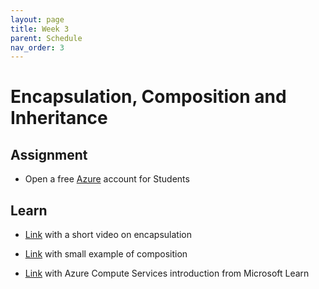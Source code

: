 ```yaml
---
layout: page
title: Week 3
parent: Schedule
nav_order: 3
---
```


# Encapsulation, Composition and Inheritance

## Assignment

- Open a free [Azure](https://azure.microsoft.com/en-us/free/students/) account for Students

## Learn

- [Link](https://www.youtube.com/watch?v=29NMlHHLUsI) with a short video on encapsulation

- [Link](https://www.youtube.com/watch?v=lhiH-6ygGl8) with small example of composition

- [Link](https://docs.microsoft.com/en-us/learn/modules/azure-compute-fundamentals/) with Azure Compute Services introduction from Microsoft Learn

